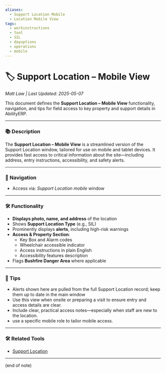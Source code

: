 ```yaml
---
aliases:
  - Support Location Mobile
  - Location Mobile View
tags:
  - workinstructions
  - tool
  - SIL
  - dayoptions
  - operations
  - mobile
---
```


# 🏷️ Support Location – Mobile View

*Matt Law | Last Updated: 2025-05-07*

This document defines the **Support Location – Mobile View** functionality, navigation, and tips for field access to key property and support details in AbilityERP.

---

### 📚 Description

The **Support Location – Mobile View** is a streamlined version of the Support Location window, tailored for use on mobile and tablet devices. It provides fast access to critical information about the site—including address, entry instructions, accessibility, and safety alerts.

---

### 🧭 Navigation

- Access via: *Support Location mobile* window

---

### 🛠️ Functionality

- **Displays photo, name, and address** of the location
- Shows **Support Location Type** (e.g., SIL)
- Prominently displays **alerts**, including high-risk warnings
- **Access & Property Section**:
  - Key Box and Alarm codes
  - Wheelchair accessible indicator
  - Access instructions in plain English
  - Accessibility features description
- Flags **Bushfire Danger Area** where applicable

---

### 🎯 Tips

- Alerts shown here are pulled from the full Support Location record; keep them up to date in the main window
- Use this view when onsite or preparing a visit to ensure entry and access details are clear.
- Include clear, practical access notes—especially when staff are new to the location.
- use a specific mobile role to tailor mobile access. 

---

### 🛠️ Related Tools

- [Support Location](Support-Location.md)

---
(end of note)
